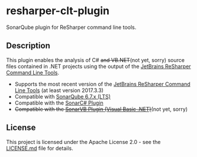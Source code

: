 # resharper-clt-plugin
SonarQube plugin for ReSharper command line tools.

## Description
This plugin enables the analysis of C# ~~and VB.NET~~(not yet, sorry) source files contained in .NET projects using the output of the [JetBrains ReSharper Command Line Tools](https://www.jetbrains.com/resharper/features/command-line.html).
* Supports the most recent version of the [JetBrains ReSharper Command Line Tools](https://www.jetbrains.com/resharper/download/index.html#section=resharper-clt) (at least version 2017.3.3)
* Compatible with [SonarQube 6.7.x (LTS)](https://www.sonarqube.org/downloads/)
* Compatible with the [SonarC# Plugin](https://docs.sonarqube.org/pages/viewpage.action?pageId=1441900)
* ~~Compatible with the [SonarVB Plugin (Visual Basic .NET)](https://docs.sonarqube.org/display/PLUG/SonarVB)~~(not yet, sorry)

## License
This project is licensed under the Apache License 2.0 - see the [LICENSE.md](./LICENSE.md) file for details.
